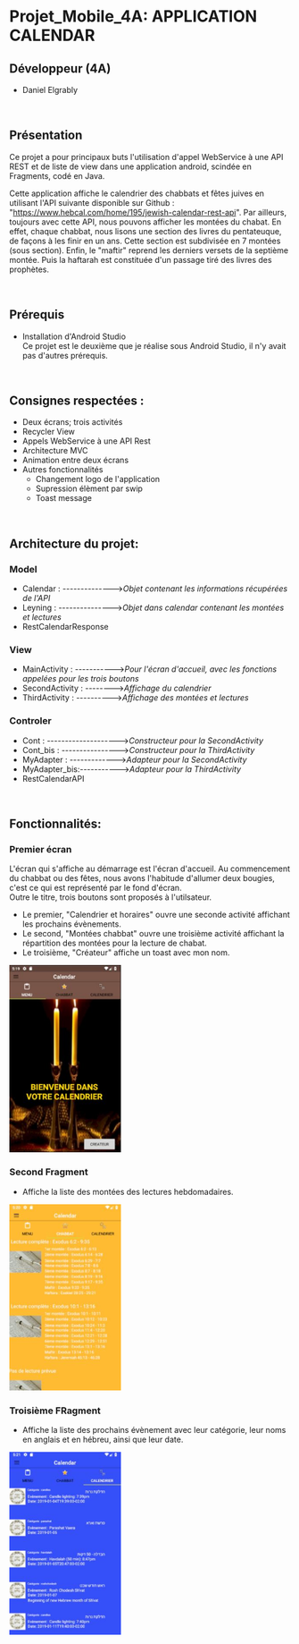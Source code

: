 # Projet_Mobile_4A: APPLICATION CALENDAR

## Développeur (4A)

- Daniel Elgrably


&nbsp;

## Présentation

Ce projet a pour principaux buts l'utilisation d'appel WebService à une API REST et de liste de view dans une application android, scindée en Fragments, codé en Java.

Cette application affiche le calendrier des chabbats et fêtes juives en utilisant l'API suivante disponible sur Github : "https://www.hebcal.com/home/195/jewish-calendar-rest-api". Par ailleurs, toujours avec cette API, nous pouvons afficher les montées du chabat. En effet, chaque chabbat, nous lisons une section des livres du pentateuque, de façons à les finir en un ans. Cette section est subdivisée en 7 montées (sous section). Enfin, le "maftir" reprend les derniers versets de la septième montée. Puis la haftarah est constituée d'un passage tiré des livres des prophètes. 


&nbsp;

## Prérequis

- Installation d'Android Studio</br>
Ce projet est le deuxième que je réalise sous Android Studio, il n'y avait pas d'autres prérequis.


&nbsp;

## Consignes respectées : 

- Deux écrans; trois activités
- Recycler View
- Appels WebService à une API Rest
- Architecture MVC
- Animation entre deux écrans
- Autres fonctionnalités 
  - Changement logo de l'application 
  - Supression élèment par swip
  - Toast message


&nbsp;

## Architecture du projet:

### Model
* Calendar : -------------->*Objet contenant les informations récupérées de l'API*
* Leyning : --------------->*Objet dans calendar contenant les montées et lectures*
* RestCalendarResponse

### View
* MainActivity : ----------->*Pour l'écran d'accueil, avec les fonctions appelées pour les trois boutons*
* SecondActivity : -------->*Affichage du calendrier* 
* ThirdActivity : ---------->*Affichage des montées et lectures*

### Controler
* Cont : -------------------->*Constructeur pour la SecondActivity*
* Cont_bis : ---------------->*Constructeur pour la ThirdActivity*
* MyAdapter : ------------->*Adapteur pour la SecondActivity*
* MyAdapter_bis:----------->*Adapteur pour la ThirdActivity*
* RestCalendarAPI

&nbsp;

## Fonctionnalités: 

### Premier écran 

L'écran qui s'affiche au démarrage est l'écran d'accueil. Au commencement du chabbat ou des fêtes, nous avons l'habitude d'allumer deux bougies, c'est ce qui est représenté par le fond d'écran.</br>
Outre le titre, trois boutons sont proposés à l'utilsateur.
- Le premier, "Calendrier et horaires" ouvre une seconde activité affichant les prochains évènements.
- Le second, "Montées chabbat" ouvre une troisième activité affichant la répartition des montées pour la lecture de chabat.
- Le troisième, "Créateur" affiche un toast avec mon nom.


<img src="img_readme/Frag_Menu.JPG" width="200" alt="Frag_Menu">

### Second Fragment

- Affiche la liste des montées des lectures hebdomadaires.

<img src="img_readme/Frag_Chabbat.JPG" width="200" alt="Frag_Chabbat">   

### Troisième FRagment

- Affiche la liste des prochains évènement avec leur catégorie, leur noms en anglais et en hébreu, ainsi que leur date.

<img src="img_readme/Frag_Calendrier.JPG" width="200" alt="Frag_Calendrier">  

